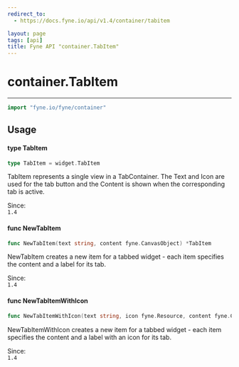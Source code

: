 ```yaml
---
redirect_to:
  - https://docs.fyne.io/api/v1.4/container/tabitem

layout: page
tags: [api]
title: Fyne API "container.TabItem"
---
```



# container.TabItem
---
```go
import "fyne.io/fyne/container"
```

## Usage

#### type TabItem

```go
type TabItem = widget.TabItem
```

TabItem represents a single view in a TabContainer. The Text and Icon are used for the tab button and the Content is shown when the corresponding tab is active.


<div class="since">Since: <code>
1.4</code></div>

#### func  NewTabItem

```go
func NewTabItem(text string, content fyne.CanvasObject) *TabItem
```
NewTabItem creates a new item for a tabbed widget - each item specifies the content and a label for its tab.


<div class="since">Since: <code>
1.4</code></div>

#### func  NewTabItemWithIcon

```go
func NewTabItemWithIcon(text string, icon fyne.Resource, content fyne.CanvasObject) *TabItem
```
NewTabItemWithIcon creates a new item for a tabbed widget - each item specifies the content and a label with an icon for its tab.


<div class="since">Since: <code>
1.4</code></div>
